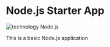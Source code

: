# Node.js Starter App

![technology Node.js](https://img.shields.io/badge/technology-node-green.svg)

This is a basic Node.js application
